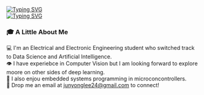 [![Typing SVG](https://readme-typing-svg.demolab.com?font=Handjet&weight=900&size=50&duration=5000&pause=260&color=000000&center=true&vCenter=true&width=1000&height=50&separator=%3C&lines=Hello+there+I+am+Jun+Yong+;%29)](https://git.io/typing-svg)  
[![Typing SVG](https://readme-typing-svg.demolab.com?font=Handjet&weight=600&size=30&duration=5000&pause=340&color=000000&center=true&vCenter=true&width=990&height=30&lines=From+Nanyang+Technological+University)](https://git.io/typing-svg)  

### 🎓 A Little About Me  
💻 I'm an Electrical and Electronic Engineering student who switched track to Data Science and Artificial Intelligence.  
👁 I have experiebce in Computer Vision but I am looking forward to explore moore on other sides of deep learning.  
🤖 I also enjou embedded systems programming in microconcontrollers.  
📧 Drop me an email at junyonglee24@gmail.com to connect!


